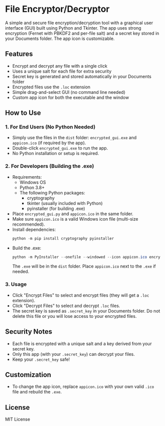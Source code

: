 # File Encryptor/Decryptor

A simple and secure file encryption/decryption tool with a graphical user interface (GUI) built using Python and Tkinter. The app uses strong encryption (Fernet with PBKDF2 and per-file salt) and a secret key stored in your Documents folder. The app icon is customizable.

## Features
- Encrypt and decrypt any file with a single click
- Uses a unique salt for each file for extra security
- Secret key is generated and stored automatically in your Documents folder
- Encrypted files use the `.loc` extension
- Simple drag-and-select GUI (no command line needed)
- Custom app icon for both the executable and the window


## How to Use

### 1. For End Users (No Python Needed)
- Simply use the files in the `dist` folder: `encrypted_gui.exe` and `appicon.ico` (if required by the app).
- Double-click `encrypted_gui.exe` to run the app.
- No Python installation or setup is required.

### 2. For Developers (Building the .exe)
- Requirements:
  - Windows OS
  - Python 3.8+
  - The following Python packages:
    - cryptography
    - tkinter (usually included with Python)
    - pyinstaller (for building .exe)
- Place `encrypted_gui.py` and `appicon.ico` in the same folder.
- Make sure `appicon.ico` is a valid Windows icon file (multi-size recommended).
- Install dependencies:
  ```powershell
  python -m pip install cryptography pyinstaller
  ```
- Build the .exe:
  ```powershell
  python -m PyInstaller --onefile --windowed --icon appicon.ico encrypted_gui.py
  ```
  The `.exe` will be in the `dist` folder. Place `appicon.ico` next to the `.exe` if needed.

### 3. Usage
- Click "Encrypt Files" to select and encrypt files (they will get a `.loc` extension).
- Click "Decrypt Files" to select and decrypt `.loc` files.
- The secret key is saved as `.secret_key` in your Documents folder. Do not delete this file or you will lose access to your encrypted files.

## Security Notes
- Each file is encrypted with a unique salt and a key derived from your secret key.
- Only this app (with your `.secret_key`) can decrypt your files.
- Keep your `.secret_key` safe!

## Customization
- To change the app icon, replace `appicon.ico` with your own valid `.ico` file and rebuild the `.exe`.

## License
MIT License
